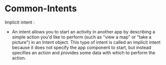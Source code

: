 # Common-Intents
Implicit intent : 

- An intent allows you to start an activity in another app by describing a simple action you'd like to perform (such as "view a map" or "take a picture") in an Intent object. This type of intent is called an implicit intent because it does not specify the app component to start, but instead specifies an action and provides some data with which to perform the action.
